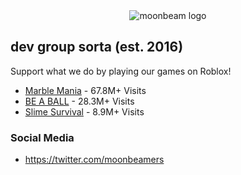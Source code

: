 <div align="center">
	<picture>
		<source media="(prefers-color-scheme: dark)" srcset="https://moonbeam.gg/images/mb-logo.png">
		<source media="(prefers-color-scheme: light)" srcset="https://moonbeam.gg/images/mb-logo-black.png">
		<img alt="moonbeam logo" src="https://moonbeam.gg/images/mb-logo-black.png">
	</picture>
</div>

## dev group sorta (est. 2016)

Support what we do by playing our games on Roblox!
* [Marble Mania](https://moonbeam.gg/mm) - 67.8M+ Visits
* [BE A BALL](https://moonbeam.gg/bab) - 28.3M+ Visits
* [Slime Survival](https://moonbeam.gg/slimes) - 8.9M+ Visits

### Social Media
* https://twitter.com/moonbeamers
